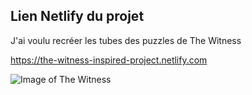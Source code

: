 ## Lien Netlify du projet

J'ai voulu recréer les tubes des puzzles de The Witness

https://the-witness-inspired-project.netlify.com


![Image of The Witness](https://assets.vg247.com/current//2016/01/the_witness_how_to_solve_first_puzzle_garden_1.jpg)
